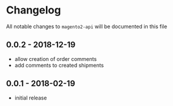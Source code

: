 # Changelog

All notable changes to `magento2-api` will be documented in this file

## 0.0.2 - 2018-12-19

- allow creation of order comments
- add comments to created shipments

## 0.0.1 - 2018-02-19

- initial release
